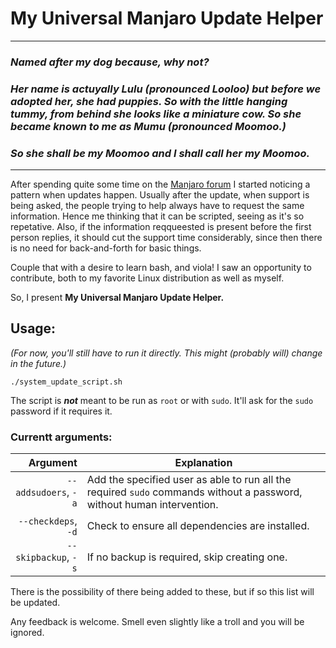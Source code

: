 # My Universal Manjaro Update Helper

***

### _Named after my dog because, why not?_
### _Her name is actuyally Lulu (pronounced Looloo) but before we adopted her, she had puppies. So with the little hanging tummy, from behind she looks like a miniature cow. So she became known to me as Mumu (pronounced Moomoo.)_

### **_So she shall be my Moomoo and I shall call her my Moomoo._**

***

After spending quite some time on the [Manjaro forum](https://forum.manjaro.org/) I started noticing a pattern when updates happen. Usually after the update, when support is being asked, the people trying to help always have to request the same information. Hence me thinking that it can be scripted, seeing as it's so repetative. Also, if the information reqqueested is present before the first person replies, it should cut the support time considerably, since then there is no need for back-and-forth for basic things.

Couple that with a desire to learn bash, and viola! I saw an opportunity to contribute, both to my favorite Linux distribution as well as myself.

So, I present **My Universal Manjaro Update Helper.**

## Usage:

_(For now, you'll still have to run it directly. This might (probably will) change in the future.)_

```
./system_update_script.sh
```

The script is **_not_** meant to be run as `root` or with `sudo`. It'll ask for the `sudo` password if it requires it.

### Currentt arguments:

| Argument | Explanation |
|---:|---|
| `--addsudoers`, `-a` | Add the specified user as able to run all the required `sudo` commands without a password, without human intervention. |
| `--checkdeps`, `-d` | Check to ensure all dependencies are installed. |
| `--skipbackup`, `-s` | If no backup is required, skip creating one. |

There is the possibility of there being added to these, but if so this list will be updated.

Any feedback is welcome. Smell even slightly like a troll and you will be ignored.